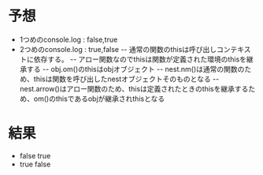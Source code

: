 # 予想

- 1つめのconsole.log : false,true
- 2つめのconsole.log : true,false
  -- 通常の関数のthisは呼び出しコンテキストに依存する。
  -- アロー関数なのでthisは関数が定義された環境のthisを継承する
  -- obj.om()のthisはobjオブジェクト
  -- nest.nm()は通常の関数のため、thisは関数を呼び出したnestオブジェクトそのものとなる
  -- nest.arrow()はアロー関数のため、thisは定義されたときのthisを継承するため、om()のthisであるobjが継承されthisとなる

# 結果

- false true
- true false
